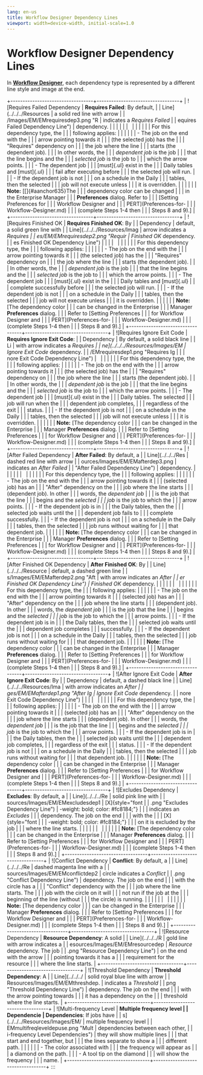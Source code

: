```yaml
---
lang: en-us
title: Workflow Designer Dependency Lines
viewport: width=device-width, initial-scale=1.0
---
```


# Workflow Designer Dependency Lines

In **[Workflow Designer](Using-Workflow-Designer.md)**, each
dependency type is represented by a different line style and image at
the end.

+----------------------------------+----------------------------------+
| ![Requires Failed Dependency     | **Requires Failed**: By default, | | Line](../../../Resources         | a solid red line with arrow      |
| /Images/EM/EMrequiresdep3.png "R | indicates a *Requires Failed*    |
| equires Failed Dependency Line") | dependency.                      |
|                                  |                                  |
|                                  |                                  |
|                                  |                                  |
|                                  | For this dependency type, the    |
|                                  | following applies:               |
|                                  |                                  |
|                                  | -   The job on the end with the  |
|                                  |     arrow pointing towards it    |
|                                  |     (the selected job) has the   |
|                                  |     "Requires" dependency on   |
|                                  |     the job where the line       |
|                                  |     starts (the dependent job).  |
|                                  |     In other words, the          |
|                                  |     *dependent job* is the job   |
|                                  |     that the line begins and the |
|                                  |     *selected job* is the job to |
|                                  |     which the arrow points.      |
|                                  | -   The dependent job            |
|                                  |     [must]{.ul} exist in the     | |                                  |     Daily tables and [must]{.ul} |
|                                  |     fail after executing before  |
|                                  |     the selected job will run.   |
|                                  | -   If the dependent job is not  |
|                                  |     on a schedule in the Daily   |
|                                  |     tables, then the selected    |
|                                  |     job will not execute unless  |
|                                  |     it is overridden.            |
|                                  |                                  |
|                                  | **Note:** [[]{#aanchor635}The    | |                                  | dependency color can be changed  |
|                                  | in the Enterprise Manager        |
|                                  | **Preferences** dialog. Refer to |
|                                  | [Setting Preferences for         | |                                  | Workflow Designer and            |
|                                  | PERT](Preferences-for-       |
|                                  | Workflow-Designer.md) |
|                                  |  (complete Steps 1-4 then  |
|                                  | Steps 8 and 9).]     |
+----------------------------------+----------------------------------+
| ![Requires Finished OK           | **Requires Finished OK**: By     | | Dependency                       | default, a solid green line with |
| Line](../../../Resources/Imag    | arrow indicates a *Requires      |
| es/EM/EMrequiresdep2.png "Requir | Finished OK* dependency.         |
| es Finished OK Dependency Line") |                                  |
|                                  |                                  |
|                                  |                                  |
|                                  | For this dependency type, the    |
|                                  | following applies:               |
|                                  |                                  |
|                                  | -   The job on the end with the  |
|                                  |     arrow pointing towards it    |
|                                  |     (the selected job) has the   |
|                                  |     "Requires" dependency on   |
|                                  |     the job where the line       |
|                                  |     starts (the dependent job).  |
|                                  |     In other words, the          |
|                                  |     *dependent job* is the job   |
|                                  |     that the line begins and the |
|                                  |     *selected job* is the job to |
|                                  |     which the arrow points.      |
|                                  | -   The dependent job            |
|                                  |     [must]{.ul} exist in the     | |                                  |     Daily tables and [must]{.ul} |
|                                  |     complete successfully before |
|                                  |     the selected job will run.   |
|                                  | -   If the dependent job is not  |
|                                  |     on a schedule in the Daily   |
|                                  |     tables, then the selected    |
|                                  |     job will not execute unless  |
|                                  |     it is overridden.            |
|                                  |                                  |
|                                  | **Note:** [The dependency color  | |                                  | can be changed in the Enterprise |
|                                  | Manager **Preferences** dialog.  |
|                                  | Refer to [Setting Preferences    | |                                  | for Workflow Designer and        |
|                                  | PERT](Preferences-for-       |
|                                  | Workflow-Designer.md) |
|                                  |  (complete Steps 1-4 then  |
|                                  | Steps 8 and 9).]     |
+----------------------------------+----------------------------------+
| ![Requires Ignore Exit Code      | **Requires Ignore Exit Code**:   | | Dependency                       | By default, a solid black line   |
| Li                               | with arrow indicates a *Requires |
| ne](../../../Resources/Images/EM | Ignore Exit Code* dependency.    |
| /EMrequiresdep1.png "Requires Ig |                                  |
| nore Exit Code Dependency Line") |                                  |
|                                  |                                  |
|                                  | For this dependency type, the    |
|                                  | following applies:               |
|                                  |                                  |
|                                  | -   The job on the end with the  |
|                                  |     arrow pointing towards it    |
|                                  |     (the selected job) has the   |
|                                  |     "Requires" dependency on   |
|                                  |     the job where the line       |
|                                  |     starts (the dependent job).  |
|                                  |     In other words, the          |
|                                  |     *dependent job* is the job   |
|                                  |     that the line begins and the |
|                                  |     *selected job* is the job to |
|                                  |     which the arrow points.      |
|                                  | -   The dependent job            |
|                                  |     [must]{.ul} exist in the     | |                                  |     Daily tables. The selected   |
|                                  |     job will run when the        |
|                                  |     dependent job completes,     |
|                                  |     regardless of the exit       |
|                                  |     status.                      |
|                                  | -   If the dependent job is not  |
|                                  |     on a schedule in the Daily   |
|                                  |     tables, then the selected    |
|                                  |     job will not execute unless  |
|                                  |     it is overridden.            |
|                                  |                                  |
|                                  | **Note:** [The dependency color  | |                                  | can be changed in the Enterprise |
|                                  | Manager **Preferences** dialog.  |
|                                  | Refer to [Setting Preferences    | |                                  | for Workflow Designer and        |
|                                  | PERT](Preferences-for-       |
|                                  | Workflow-Designer.md) |
|                                  |  (complete Steps 1-4 then  |
|                                  | Steps 8 and 9).]     |
+----------------------------------+----------------------------------+
| ![After Failed Dependency        | **After Failed**: By default, a  | | Line](../../../Res               | dashed red line with arrow       |
| ources/Images/EM/EMafterdep3.png | indicates an *After Failed*      |
|  "After Failed Dependency Line") | dependency.                      |
|                                  |                                  |
|                                  |                                  |
|                                  |                                  |
|                                  | For this dependency type, the    |
|                                  | following applies:               |
|                                  |                                  |
|                                  | -   The job on the end with the  |
|                                  |     arrow pointing towards it    |
|                                  |     (selected job) has an        |
|                                  |     "After" dependency on the  |
|                                  |     job where the line starts    |
|                                  |     (dependent job). In other    |
|                                  |     words, the *dependent job*   |
|                                  |     is the job that the line     |
|                                  |     begins and the *selected     |
|                                  |     job* is the job to which the |
|                                  |     arrow points.                |
|                                  | -   If the dependent job is in   |
|                                  |     the Daily tables, then the   |
|                                  |     selected job waits until the |
|                                  |     dependent job fails to       |
|                                  |     complete successfully.       |
|                                  | -   If the dependent job is not  |
|                                  |     on a schedule in the Daily   |
|                                  |     tables, then the selected    |
|                                  |     job runs without waiting for |
|                                  |     that dependent job.          |
|                                  |                                  |
|                                  | **Note:** [The dependency color  | |                                  | can be changed in the Enterprise |
|                                  | Manager **Preferences** dialog.  |
|                                  | Refer to [Setting Preferences    | |                                  | for Workflow Designer and        |
|                                  | PERT](Preferences-for-       |
|                                  | Workflow-Designer.md) |
|                                  |  (complete Steps 1-4 then  |
|                                  | Steps 8 and 9).]     |
+----------------------------------+----------------------------------+
| ![After Finished OK Dependency   | **After Finished OK**: By        | | Line](../../../Resource          | default, a dashed green line     |
| s/Images/EM/EMafterdep2.png "Aft | with arrow indicates an *After   |
| er Finished OK Dependency Line") | Finished OK* dependency.         |
|                                  |                                  |
|                                  |                                  |
|                                  |                                  |
|                                  | For this dependency type, the    |
|                                  | following applies:               |
|                                  |                                  |
|                                  | -   The job on the end with the  |
|                                  |     arrow pointing towards it    |
|                                  |     (selected job) has an        |
|                                  |     "After" dependency on the  |
|                                  |     job where the line starts    |
|                                  |     (dependent job). In other    |
|                                  |     words, the *dependent job*   |
|                                  |     is the job that the line     |
|                                  |     begins and the *selected     |
|                                  |     job* is the job to which the |
|                                  |     arrow points.                |
|                                  | -   If the dependent job is in   |
|                                  |     the Daily tables, then the   |
|                                  |     selected job waits until the |
|                                  |     dependent job completes      |
|                                  |     successfully.                |
|                                  | -   If the dependent job is not  |
|                                  |     on a schedule in the Daily   |
|                                  |     tables, then the selected    |
|                                  |     job runs without waiting for |
|                                  |     that dependent job.          |
|                                  |                                  |
|                                  | **Note:** [The dependency color  | |                                  | can be changed in the Enterprise |
|                                  | Manager **Preferences** dialog.  |
|                                  | Refer to [Setting Preferences    | |                                  | for Workflow Designer and        |
|                                  | PERT](Preferences-for-       |
|                                  | Workflow-Designer.md) |
|                                  |  (complete Steps 1-4 then  |
|                                  | Steps 8 and 9).]     |
+----------------------------------+----------------------------------+
| ![After Ignore Exit Code         | **After Ignore Exit Code**: By   | | Dependency                       | default, a dashed black line     |
| Line](../../../Resources/Ima     | with arrow indicates an *After   |
| ges/EM/EMafterdep1.png "After Ig | Ignore Exit Code* dependency.    |
| nore Exit Code Dependency Line") |                                  |
|                                  |                                  |
|                                  |                                  |
|                                  | For this dependency type, the    |
|                                  | following applies:               |
|                                  |                                  |
|                                  | -   The job on the end with the  |
|                                  |     arrow pointing towards it    |
|                                  |     (selected job) has an        |
|                                  |     "After" dependency on the  |
|                                  |     job where the line starts    |
|                                  |     (dependent job). In other    |
|                                  |     words, the *dependent job*   |
|                                  |     is the job that the line     |
|                                  |     begins and the *selected     |
|                                  |     job* is the job to which the |
|                                  |     arrow points.                |
|                                  | -   If the dependent job is in   |
|                                  |     the Daily tables, then the   |
|                                  |     selected job waits until the |
|                                  |     dependent job completes,     |
|                                  |     regardless of the exit       |
|                                  |     status.                      |
|                                  | -   If the dependent job is not  |
|                                  |     on a schedule in the Daily   |
|                                  |     tables, then the selected    |
|                                  |     job runs without waiting for |
|                                  |     that dependent job.          |
|                                  |                                  |
|                                  | **Note:** [The dependency color  | |                                  | can be changed in the Enterprise |
|                                  | Manager **Preferences** dialog.  |
|                                  | Refer to [Setting Preferences    | |                                  | for Workflow Designer and        |
|                                  | PERT](Preferences-for-       |
|                                  | Workflow-Designer.md) |
|                                  |  (complete Steps 1-4 then  |
|                                  | Steps 8 and 9).]     |
+----------------------------------+----------------------------------+
| ![Excludes Dependency            | **Excludes**: By default, a      | | Line](../../../Re                | solid pink line with             |
| sources/Images/EM/EMexcludesdep1 | [X]{style="font                  | | .png "Excludes Dependency Line") | -weight: bold; color: #fc8184;"} |
|                                  | indicates an *Excludes*          |
|                                  | dependency. The job on the end   |
|                                  | with the                         |
|                                  | [X]{style="font                  | |                                  | -weight: bold; color: #fc8184;"} |
|                                  | on it is excluded by the job     |
|                                  | where the line starts.           |
|                                  |                                  |
|                                  |                                  |
|                                  |                                  |
|                                  | **Note:** [The dependency color  | |                                  | can be changed in the Enterprise |
|                                  | Manager **Preferences** dialog.  |
|                                  | Refer to [Setting Preferences    | |                                  | for Workflow Designer and        |
|                                  | PERT](Preferences-for-       |
|                                  | Workflow-Designer.md) |
|                                  |  (complete Steps 1-4 then  |
|                                  | Steps 8 and 9).]     |
+----------------------------------+----------------------------------+
| ![Conflict Dependency            | **Conflict**: By default, a      | | Line](../../../Re                | dashed magenta line with a       |
| sources/Images/EM/EMconflictdep2 | circle indicates a *Conflict*    |
| .png "Conflict Dependency Line") | dependency. The job on the end   |
|                                  | with the circle has a            |
|                                  | "Conflict" dependency with the |
|                                  | job where the line starts. The   |
|                                  | job with the circle on it will   |
|                                  | not run if the job at the        |
|                                  | beginning of the line (without   |
|                                  | the circle) is running.          |
|                                  |                                  |
|                                  |                                  |
|                                  |                                  |
|                                  | **Note:** [The dependency color  | |                                  | can be changed in the Enterprise |
|                                  | Manager **Preferences** dialog.  |
|                                  | Refer to [Setting Preferences    | |                                  | for Workflow Designer and        |
|                                  | PERT](Preferences-for-       |
|                                  | Workflow-Designer.md) |
|                                  |  (complete Steps 1-4 then  |
|                                  | Steps 8 and 9).]     |
+----------------------------------+----------------------------------+
| ![Resource Dependency            | **Resource Dependency**: A solid | | Line](../../../R                 | gold line with arrow indicates a |
| esources/Images/EM/EMresourcedep | *Resource* dependency. The job   |
| .png "Resource Dependency Line") | on the end with the arrow        |
|                                  | pointing towards it has a        |
|                                  | requirement for the resource     |
|                                  | where the line starts.           |
+----------------------------------+----------------------------------+
| ![Threshold Dependency           | **Threshold Dependency**: A      | | Line](../../../                  | solid royal blue line with arrow |
| Resources/Images/EM/EMthreshdep. | indicates a *Threshold*          |
| png "Threshold Dependency Line") | dependency. The job on the end   |
|                                  | with the arrow pointing towards  |
|                                  | it has a dependency on the       |
|                                  | threshold where the line starts. |
+----------------------------------+----------------------------------+
| ![Multi-frequency Level          | **Multiple frequency level       | | Dependencie                      | Dependencies**: If jobs have     |
| s](../../../Resources/Images/EM/ | multiple frequency level         |
| EMmultifreqleveldepuse.png "Mult | dependencies between each other, |
| i-frequency Level Dependencies") | they will show multiple lines    |
|                                  | that start and end together, but |
|                                  | the lines separate to show a     |
|                                  | different path.                  |
|                                  |                                  |
|                                  | -   The color associated with    |
|                                  |     the frequency will appear as |
|                                  |     a diamond on the path.       |
|                                  | -   A tool tip on the diamond    |
|                                  |     will show the frequency      |
|                                  |     name.                        |
+----------------------------------+----------------------------------+
:::

 

